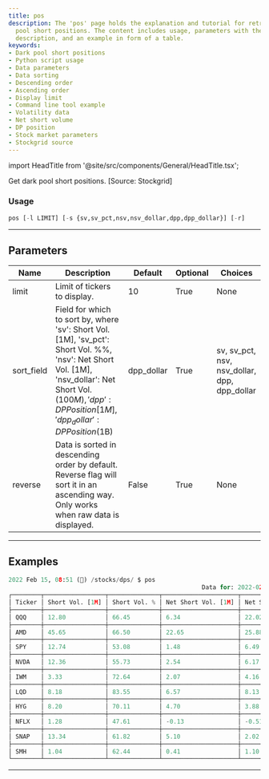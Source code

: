 ```yaml
---
title: pos
description: The 'pos' page holds the explanation and tutorial for retrieving dark
  pool short positions. The content includes usage, parameters with their detailed
  description, and an example in form of a table.
keywords:
- Dark pool short positions
- Python script usage
- Data parameters
- Data sorting
- Descending order
- Ascending order
- Display limit
- Command line tool example
- Volatility data
- Net short volume
- DP position
- Stock market parameters
- Stockgrid source
---
```


import HeadTitle from '@site/src/components/General/HeadTitle.tsx';

<HeadTitle title="stocks/dps/pos - Reference | OpenBB Terminal Docs" />

Get dark pool short positions. [Source: Stockgrid]

### Usage

```python
pos [-l LIMIT] [-s {sv,sv_pct,nsv,nsv_dollar,dpp,dpp_dollar}] [-r]
```

---

## Parameters

| Name | Description | Default | Optional | Choices |
| ---- | ----------- | ------- | -------- | ------- |
| limit | Limit of tickers to display. | 10 | True | None |
| sort_field | Field for which to sort by, where 'sv': Short Vol. [1M], 'sv_pct': Short Vol. %%, 'nsv': Net Short Vol. [1M], 'nsv_dollar': Net Short Vol. ($100M), 'dpp': DP Position [1M], 'dpp_dollar': DP Position ($1B) | dpp_dollar | True | sv, sv_pct, nsv, nsv_dollar, dpp, dpp_dollar |
| reverse | Data is sorted in descending order by default. Reverse flag will sort it in an ascending way. Only works when raw data is displayed. | False | True | None |


---

## Examples

```python
2022 Feb 15, 08:51 (🦋) /stocks/dps/ $ pos
                                                      Data for: 2022-02-14
┌────────┬─────────────────┬──────────────┬─────────────────────┬────────────────────────┬──────────────────┬───────────────────┐
│ Ticker │ Short Vol. [1M] │ Short Vol. % │ Net Short Vol. [1M] │ Net Short Vol. ($100M) │ DP Position [1M] │ DP Position ($1B) │
├────────┼─────────────────┼──────────────┼─────────────────────┼────────────────────────┼──────────────────┼───────────────────┤
│ QQQ    │ 12.80           │ 66.45        │ 6.34                │ 22.02                  │ 117.89           │ 42.14             │
├────────┼─────────────────┼──────────────┼─────────────────────┼────────────────────────┼──────────────────┼───────────────────┤
│ AMD    │ 45.65           │ 66.50        │ 22.65               │ 25.88                  │ 171.23           │ 21.13             │
├────────┼─────────────────┼──────────────┼─────────────────────┼────────────────────────┼──────────────────┼───────────────────┤
│ SPY    │ 12.74           │ 53.08        │ 1.48                │ 6.49                   │ 42.46            │ 19.11             │
├────────┼─────────────────┼──────────────┼─────────────────────┼────────────────────────┼──────────────────┼───────────────────┤
│ NVDA   │ 12.36           │ 55.73        │ 2.54                │ 6.17                   │ 73.21            │ 18.07             │
├────────┼─────────────────┼──────────────┼─────────────────────┼────────────────────────┼──────────────────┼───────────────────┤
│ IWM    │ 3.33            │ 72.64        │ 2.07                │ 4.16                   │ 33.92            │ 6.74              │
├────────┼─────────────────┼──────────────┼─────────────────────┼────────────────────────┼──────────────────┼───────────────────┤
│ LQD    │ 8.18            │ 83.55        │ 6.57                │ 8.13                   │ 52.24            │ 6.62              │
├────────┼─────────────────┼──────────────┼─────────────────────┼────────────────────────┼──────────────────┼───────────────────┤
│ HYG    │ 8.20            │ 70.11        │ 4.70                │ 3.88                   │ 59.81            │ 5.04              │
├────────┼─────────────────┼──────────────┼─────────────────────┼────────────────────────┼──────────────────┼───────────────────┤
│ NFLX   │ 1.28            │ 47.61        │ -0.13               │ -0.51                  │ 11.19            │ 4.76              │
├────────┼─────────────────┼──────────────┼─────────────────────┼────────────────────────┼──────────────────┼───────────────────┤
│ SNAP   │ 13.34           │ 61.82        │ 5.10                │ 2.02                   │ 105.93           │ 4.34              │
├────────┼─────────────────┼──────────────┼─────────────────────┼────────────────────────┼──────────────────┼───────────────────┤
│ SMH    │ 1.04            │ 62.44        │ 0.41                │ 1.10                   │ 13.29            │ 3.67              │
└────────┴─────────────────┴──────────────┴─────────────────────┴────────────────────────┴──────────────────┴───────────────────┘
```
---
